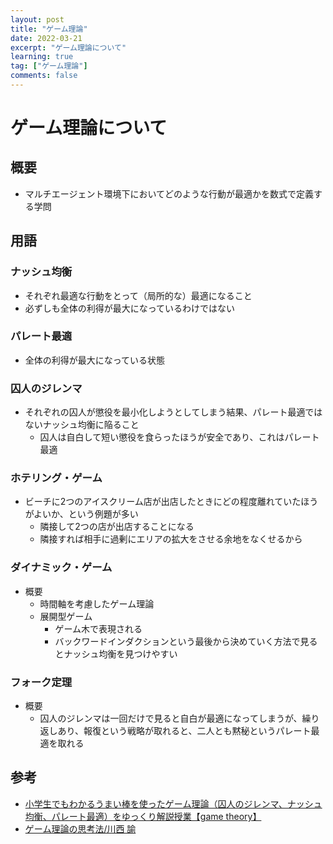 ```yaml
---
layout: post
title: "ゲーム理論"
date: 2022-03-21
excerpt: "ゲーム理論について"
learning: true
tag: ["ゲーム理論"]
comments: false
---
```


# ゲーム理論について

## 概要
 - マルチエージェント環境下においてどのような行動が最適かを数式で定義する学問

## 用語

### ナッシュ均衡
 - それぞれ最適な行動をとって（局所的な）最適になること
 - 必ずしも全体の利得が最大になっているわけではない

### パレート最適
 - 全体の利得が最大になっている状態

### 囚人のジレンマ
 - それぞれの囚人が懲役を最小化しようとしてしまう結果、パレート最適ではないナッシュ均衡に陥ること
   - 囚人は自白して短い懲役を食らったほうが安全であり、これはパレート最適

### ホテリング・ゲーム
 - ビーチに2つのアイスクリーム店が出店したときにどの程度離れていたほうがよいか、という例題が多い
   - 隣接して2つの店が出店することになる
   - 隣接すれば相手に過剰にエリアの拡大をさせる余地をなくせるから

### ダイナミック・ゲーム
 - 概要
   - 時間軸を考慮したゲーム理論
   - 展開型ゲーム
     - ゲーム木で表現される
     - バックワードインダクションという最後から決めていく方法で見るとナッシュ均衡を見つけやすい

### フォーク定理
 - 概要
   - 囚人のジレンマは一回だけで見ると自白が最適になってしまうが、繰り返しあり、報復という戦略が取れると、二人とも黙秘というパレート最適を取れる　

## 参考
 - [小学生でもわかるうまい棒を使ったゲーム理論（囚人のジレンマ、ナッシュ均衡、パレート最適）をゆっくり解説授業【game theory】](https://www.youtube.com/watch?v=I5dNvw3_0MQ)
 - [ゲーム理論の思考法/川西 諭](https://bookmeter.com/books/237161)
